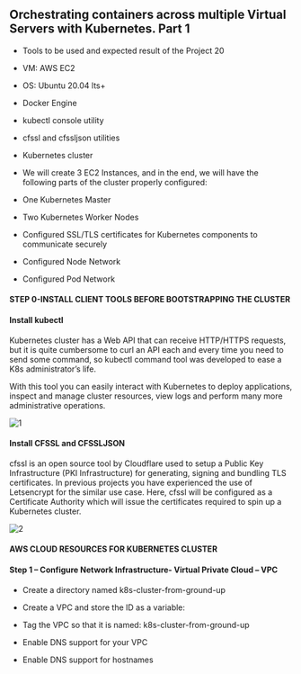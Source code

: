 ## Orchestrating containers across multiple Virtual Servers with Kubernetes. Part 1


- Tools to be used and expected result of the Project 20

- VM: AWS EC2
- OS: Ubuntu 20.04 lts+
- Docker Engine
- kubectl console utility
- cfssl and cfssljson utilities
- Kubernetes cluster

- We will create 3 EC2 Instances, and in the end, we will have the following parts of the cluster properly configured:

- One Kubernetes Master
- Two Kubernetes Worker Nodes
- Configured SSL/TLS certificates for Kubernetes components to communicate securely
- Configured Node Network
- Configured Pod Network



#### STEP 0-INSTALL CLIENT TOOLS BEFORE BOOTSTRAPPING THE CLUSTER

#### Install kubectl
 
Kubernetes cluster has a Web API that can receive HTTP/HTTPS requests, but it is quite cumbersome to curl an API each and every time you need to send some command, so kubectl command tool was developed to ease a K8s administrator’s life.

With this tool you can easily interact with Kubernetes to deploy applications, inspect and manage cluster resources, view logs and perform many more administrative operations.

![1](https://user-images.githubusercontent.com/93729559/176220018-775a0c86-29cc-45bf-87bf-d29c701832c9.png)



#### Install CFSSL and CFSSLJSON

cfssl is an open source tool by Cloudflare used to setup a Public Key Infrastructure (PKI Infrastructure) for generating, signing and bundling TLS certificates. In previous projects you have experienced the use of Letsencrypt for the similar use case. Here, cfssl will be configured as a Certificate Authority which will issue the certificates required to spin up a Kubernetes cluster.


![2](https://user-images.githubusercontent.com/93729559/176220026-16fd0445-429e-4112-be22-c7b2bb6571a3.png)


#### AWS CLOUD RESOURCES FOR KUBERNETES CLUSTER

#### Step 1 – Configure Network Infrastructure- Virtual Private Cloud – VPC

- Create a directory named k8s-cluster-from-ground-up

- Create a VPC and store the ID as a variable:

- Tag the VPC so that it is named: k8s-cluster-from-ground-up

- Enable DNS support for your VPC

- Enable DNS support for hostnames













